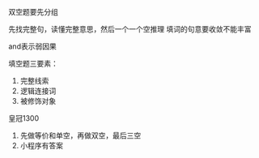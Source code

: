 双空题要先分组

先找完整句，读懂完整意思，然后一个一个空推理
填词的句意要收敛不能丰富

and表示弱因果

填空题三要素：
1. 完整线索
2. 逻辑连接词
3. 被修饰对象

皇冠1300
1. 先做等价和单空，再做双空，最后三空
2. 小程序有答案
